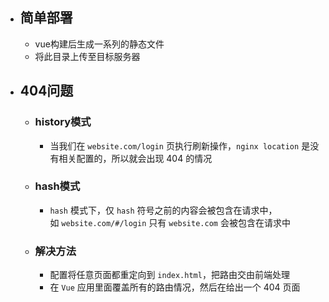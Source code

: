- ## 简单部署
	- vue构建后生成一系列的静态文件
	- 将此目录上传至目标服务器
- ## 404问题
	- ### history模式
		- 当我们在 `website.com/login` 页执行刷新操作，`nginx location` 是没有相关配置的，所以就会出现 404 的情况
	- ### hash模式
		- `hash` 模式下，仅 `hash` 符号之前的内容会被包含在请求中，如 `website.com/#/login` 只有 `website.com` 会被包含在请求中
	- ### 解决方法
		- 配置将任意页面都重定向到 `index.html`，把路由交由前端处理
		- 在 `Vue` 应用里面覆盖所有的路由情况，然后在给出一个 404 页面